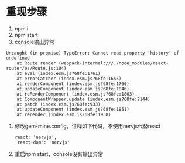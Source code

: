 # 重现步骤

1. npm i
1. npm start
1. console输出异常
```
Uncaught (in promise) TypeError: Cannot read property 'history' of undefined
    at Route.render (webpack-internal:///./node_modules/react-router/es/Route.js:104)
    at eval (index.esm.js?68fe:1761)
    at errorCatcher (index.esm.js?68fe:1655)
    at renderComponent (index.esm.js?68fe:1760)
    at updateComponent (index.esm.js?68fe:1846)
    at reRenderComponent (index.esm.js?68fe:1803)
    at ComponentWrapper.update (index.esm.js?68fe:2144)
    at patch (index.esm.js?68fe:933)
    at updateComponent (index.esm.js?68fe:1851)
    at rerender (index.esm.js?68fe:1938)
```
1. 修改gem-mine.config，注释如下代码，不使用nervjs代替react
    ```
    react: 'nervjs',
    'react-dom': 'nervjs'
    ```
1. 重启npm start，console没有输出异常